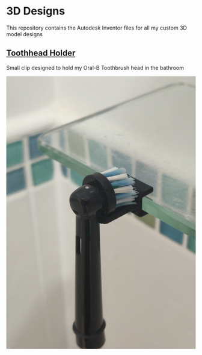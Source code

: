# 3D Designs
This repository contains the Autodesk Inventor files for all my custom 3D model designs

## [Toothhead Holder](https://github.com/AidanFray/3D_Designs/tree/master/Toothhead_Holder)
Small clip designed to hold my Oral-B Toothbrush head in the bathroom

![](./Toothhead_Holder/images/live.jpg)
